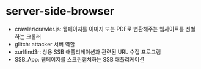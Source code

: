 # server-side-browser

- crawler/crawler.js: 웹페이지를 이미지 또는 PDF로 변환해주는 웹사이트를 선별하는 크롤러
- glitch: attacker 서버 역할
- xurlfind3r: 상용 SSB 애플리케이션과 관련된 URL 수집 프로그램
- SSB_App: 웹페이지를 스크린캡쳐하는 SSB 애플리케이션  
